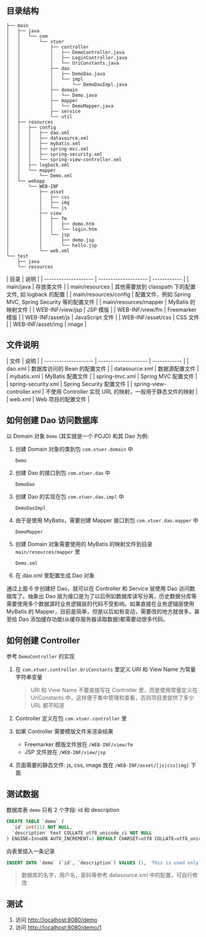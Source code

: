## 目录结构
```
├── main
│   ├── java
│   │   └── com
│   │       └── xtuer
│   │           ├── controller
│   │           │   ├── DemoController.java
│   │           │   ├── LoginController.java
│   │           │   └── UriConstants.java
│   │           ├── dao
│   │           │   ├── DemoDao.java
│   │           │   └── impl
│   │           │       └── DemoDaoImpl.java
│   │           ├── domain
│   │           │   └── Demo.java
│   │           ├── mapper
│   │           │   └── DemoMapper.java
│   │           ├── service
│   │           └── util
│   ├── resources
│   │   ├── config
│   │   │   ├── dao.xml
│   │   │   ├── datasource.xml
│   │   │   ├── mybatis.xml
│   │   │   ├── spring-mvc.xml
│   │   │   ├── spring-security.xml
│   │   │   └── spring-view-controller.xml
│   │   ├── logback.xml
│   │   └── mapper
│   │       └── Demo.xml
│   └── webapp
│       └── WEB-INF
│           ├── asset
│           │   ├── css
│           │   ├── img
│           │   └── js
│           ├── view
│           │   ├── fm
│           │   │   ├── demo.htm
│           │   │   └── login.htm
│           │   └── jsp
│           │       ├── demo.jsp
│           │       └── hello.jsp
│           └── web.xml
└── test
    ├── java
    └── resources
```

| 目录                  | 说明                  |
| -------------------- | -------------------- | ------------ |
| main/java            | 存放类文件             |
| main/resources       | 其他需要放到 classpath 下的配置文件, 如 logback 的配置 |
| main/resources/config | 配置文件，例如 Spring MVC, Spring Security 等的配置文件 |
| main/resources/mapper | MyBatis 的映射文件 |
| WEB-INF/view/jsp    | JSP 模版              |
| WEB-INF/view/fm     | Freemarker 模版       |
| WEB-INF/asset/js    | JavaScript 文件       |
| WEB-INF/asset/css   | CSS 文件              |
| WEB-INF/asset/img   | image                |

## 文件说明
| 文件                  | 说明                  |
| -------------------- | -------------------- | ------------ |
| dao.xml              | 数据库访问的 Bean 的配置文件 |
| datasource.xml       | 数据源配置文件          |
| mybatis.xml          | MyBatis 配置文件       |
| spring-mvc.xml       | Spring MVC 配置文件    |
| spring-security.xml  | Spring Security 配置文件 |
| spring-view-controller.xml | 不使用 Controller 实现 URL 的映射，一般用于静态文件的映射 |
| web.xml              | Web 项目的配置文件      |

## 如何创建 Dao 访问数据库
以 Domain 对象 `Demo` (其实就是一个 POJO) 和其 Dao 为例:

1. 创建 Domain 对象的类到包 `com.xtuer.domain` 中

    ```
    Demo
    ```
2. 创建 Dao 的接口到包 `com.xtuer.dao` 中

    ```
    DemoDao
    ```
3. 创建 Dao 的实现在包 `com.xtuer.dao.impl` 中

    ```
    DemoDaoImpl
    ```
4. 由于是使用 MyBatis，需要创建 Mapper 接口到包 `com.xtuer.dao.mapper` 中

    ```
    DemoMapper
    ```
5. 创建 Domain 对象需要使用的 MyBatis 的映射文件到目录 `main/resources/mapper` 里

    ```
    Demo.xml
    ```
6. 在 dao.xml 里配置生成 Dao 对象

通过上面 6 步创建好 Dao，就可以在 Controller 和 Service 层使用 Dao 访问数据库了。抽象出 Dao 层为接口是为了以后例如数据库读写分离，历史数据分库等需要使用多个数据源时业务逻辑层的代码不受影响。如果直接在业务逻辑层使用 MyBatis 的 Mapper，目前是简单，但是以后如有变动，需要改的地方就很多，甚至给 Dao 添加缓存功能(从缓存服务器读取数据)都需要动很多代码。

## 如何创建 Controller
参考 `DemoController` 的实现

1. 在 `com.xtuer.controller.UriConstants` 里定义 URI 和 View Name 为常量字符串变量

    > URI 和 View Name 不要直接写在 Controller 里，而是使用常量定义在 UriConstants 中，这样便于集中管理和查看，否则项目里提供了多少 URL 都不知道
2. Controller 定义在包 `com.xtuer.controller` 里
3. 如果 Controller 需要模版文件来渲染结果
    * Freemarker 模版文件放在 `/WEB-INF/view/fm`
    * JSP 文件放在 `/WEB-INF/view/jsp`
4. 页面需要的静态文件: js, css, image 放在 `/WEB-INF/asset/[js|css|img]` 下面

## 测试数据
数据库表 `demo` 只有 2 个字段: id 和 description

```sql
CREATE TABLE `demo` (
  `id` int(11) NOT NULL,
  `description` text COLLATE utf8_unicode_ci NOT NULL
) ENGINE=InnoDB AUTO_INCREMENT=2 DEFAULT CHARSET=utf8 COLLATE=utf8_unicode_ci;
```

向表里插入一条记录

```sql
INSERT INTO `demo` (`id`, `description`) VALUES (1, 'This is used only for demonstration!');
```

> 数据库的名字，用户名，密码等参考 datasource.xml 中的配置，可自行修改

## 测试
1. 访问 <http://localhost:8080/demo>
2. 访问 <http://localhost:8080/demo/1>


